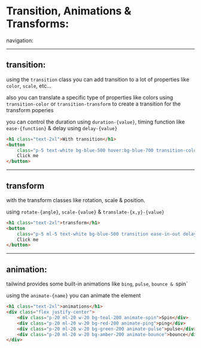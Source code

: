 <!-- @format -->

# Transition, Animations & Transforms:

navigation:

---

## transition:

using the `transition` class you can add transition to a lot of properties like `color`, `scale`, etc...

also you can translate a specific type of properties like colors using `transition-color` or `transition-transform` to create a transition for the transform poperies

you can control the duration using `duration-{value}`, timing function like `ease-{function}` & delay using `delay-{value}`

```html
<h1 class="text-2xl">With transition</h1>
<button
	class="p-5 text-white bg-blue-500 hover:bg-blue-700 transition-colors ease-linear duration-150 delay-75">
	Click me
</button>
```

---

## transform

with the transform classes like rotation, scale & position.

using `rotate-{angle}`, `scale-{value}` & `translate-{x,y}-{value}`

```html
<h1 class="text-2xl">transform</h1>
<button
	class="p-5 ml-5 text-white bg-blue-500 transition ease-in-out delay-150 duration 1000 hover:-translate-y-1 hover:scale-110">
	Click me
</button>
```

---

## animation:

tailwind provides some built-in animations like `bing`, `pulse`, `bounce & `spin`

using the `animate-{name}` you can animate the element

```html
<h1 class="text-2xl">animations</h1>
<div class="flex justify-center">
	<div class="p-20 ml-20 w-20 bg-teal-200 animate-spin">Spin</div>
	<div class="p-20 ml-20 w-20 bg-red-200 animate-ping">ping</div>
	<div class="p-20 ml-20 w-20 bg-green-200 animate-pulse">pulse</div>
	<div class="p-20 ml-20 w-20 bg-amber-200 animate-bounce">bounce</div>
</div>
```

